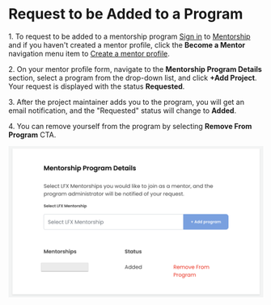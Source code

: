# Request to be Added to a Program

1\. To request to be added to a mentorship program [Sign in](../../../sso/sign-in/) to [Mentorship](https://people.communitybridge.org) and if you haven't created a mentor profile, click the **Become a Mentor** navigation menu item to [Create a mentor profile](./).

2\. On your mentor profile form, navigate to the **Mentorship Program Details** section, select a program from the drop-down list, and click **+Add Project**. Your request is displayed with the status **Requested**.

3\. After the project maintainer adds you to the program, you will get an email notification, and the "Requested" status will change to **Added**.

4\. You can remove yourself from the program by selecting **Remove From Program** CTA.

![](<../../../.gitbook/assets/Remove from Program.png>)
